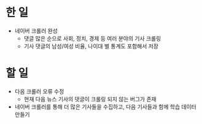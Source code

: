 # 한 일
- 네이버 크롤러 완성
    - 댓글 많은 순으로 사회, 정치, 경제 등 여러 분야의 기사 크롤링
    - 기사 댓글의 남성/여성 비율, 나이대 별 통계도 포함해서 저장

# 할 일
- 다음 크롤러 오류 수정
    - 현재 다음 뉴스 기사의 댓글이 크롤링 되지 않는 버그가 존재
- 네이버 크롤러를 통해 더 많은 기사들을 수집하고, 다음 기사들과 함께 학습 데이터 만들기
